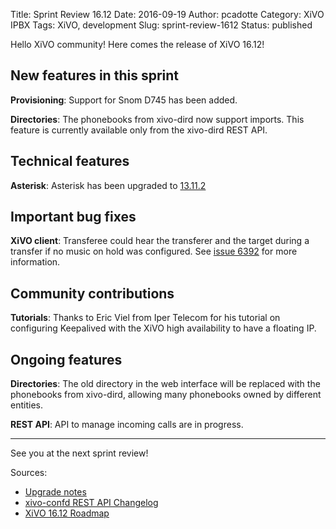 Title: Sprint Review 16.12
Date: 2016-09-19
Author: pcadotte
Category: XiVO IPBX
Tags: XiVO, development
Slug: sprint-review-1612
Status: published

Hello XiVO community! Here comes the release of XiVO 16.12!

New features in this sprint
---------------------------

**Provisioning**: Support for Snom D745 has been added.

**Directories**: The phonebooks from xivo-dird now support imports. This feature is currently available only from the xivo-dird REST API.


Technical features
------------------

**Asterisk**: Asterisk has been upgraded to [13.11.2](http://downloads.asterisk.org/pub/telephony/asterisk/releases/ChangeLog-13.11.2)


Important bug fixes
-------------------

**XiVO client**: Transferee could hear the transferer and the target during a transfer if no music on hold was configured. See [issue 6392](http://projects.xivo.io/issues/6392) for more information.


Community contributions
-----------------------

**Tutorials**: Thanks to Eric Viel from Iper Telecom for his tutorial on configuring Keepalived with the XiVO high availability to have a floating IP.


Ongoing features
----------------

**Directories**: The old directory in the web interface will be replaced with the phonebooks from xivo-dird, allowing many phonebooks owned by different entities.

**REST API**: API to manage incoming calls are in progress.


---

See you at the next sprint review!

Sources:

* [Upgrade notes](http://documentation.xivo.io/en/latest/upgrade/upgrade.html#upgrade-notes)
* [xivo-confd REST API Changelog](http://documentation.xivo.io/en/latest/api_sdk/rest_api/confd/changelog.html)
* [XiVO 16.12 Roadmap](http://projects.xivo.io/versions/248)
